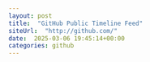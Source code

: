 ```yaml
---
layout: post
title:  "GitHub Public Timeline Feed"
siteUrl:  "http://github.com/"
date:  2025-03-06 19:45:14+00:00
categories: github
---
```

